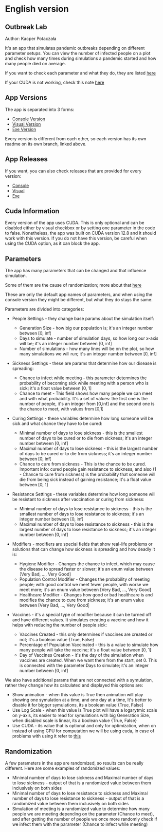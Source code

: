 # English version
## Outbreak Lab
Author: Kacper Potaczała

It's an app that simulates pandemic outbreaks depending on different parameter setups. You can view the number of infected people on a plot and check how many times during simulations a pandemic started and how many people died on average.

If you want to check each parameter and what they do, they are listed [here](#parameters)

If your CUDA is not working, check this note [here](#cuda-information)

## App Versions

The app is separated into 3 forms:
  * [Console Version](https://github.com/QG1414/OutbreakLab/tree/ConsoleVersion)
  * [Visual Version](https://github.com/QG1414/OutbreakLab/tree/VisualVersion)
  * [Exe Version](https://github.com/QG1414/OutbreakLab/tree/ExeVersion)

Every version is different from each other, so each version has its own readme on its own branch, linked above.

## App Releases

If you want, you can also check releases that are provided for every version:
  * [Console](https://github.com/QG1414/OutbreakLab/releases/tag/Console_Version)
  * [Visual](https://github.com/QG1414/OutbreakLab/releases/tag/Visual_Version)
  * [Exe](https://github.com/QG1414/OutbreakLab/releases/tag/Exe_Version)

## Cuda Information

Every version of the app uses CUDA. This is only optional and can be disabled either by visual checkbox or by setting one parameter in the code to false. Nonetheless, the app was built on CUDA version 12.8 and it should work with this version. If you do not have this version, be careful when using the CUDA option, as it can block the app.

## Parameters

The app has many parameters that can be changed and that influence simulation.

Some of them are the cause of randomization; more about that [here](#randomization)

These are only the default app names of parameters, and when using the console version they might be different, but what they do stays the same.

Parameters are divided into categories:

 * People Settings - they change base params about the simulation itself:
    - Generation Size - how big our population is; it's an integer number between [0, inf)
    - Days to simulate - number of simulation days, so how long our x-axis will be; it's an integer number between [0, inf]
    - Number of simulations - how many lines will be on the plot, so how many simulations we will run; it's an integer number between [0, inf]

      
 * Sickness Settings - these are params that determine how our disease is spreading:
    - Chance to infect while meeting - this parameter determines the probability of becoming sick while meeting with a person who is sick; it's a float value between [0, 1]
    - Chance to meet - This field shows how many people we can meet and with what probability. It's a set of values: the first one is the number of people, it's an integer from [0,inf] and the second one is the chance to meet, with values from [0,1]

      
 * Curing Settings - these variables determine how long someone will be sick and what chance they have to be cured:
    - Minimal number of days to lose sickness - this is the smallest number of days to be cured or to die from sickness; it's an integer number between [0, inf]
    - Maximal number of days to lose sickness - this is the largest number of days to be cured or to die from sickness; it's an integer number between [0, inf]
    - Chance to cure from sickness - This is the chance to be cured. Important info: cured people gain resistance to sickness, and also (1 - Chance to cure from sickness) is the probability that someone will die from being sick instead of gaining resistance; it's a float value between [0, 1]


 * Resistance Settings - these variables determine how long someone will be resistant to sickness after vaccination or curing from sickness:
    - Minimal number of days to lose resistance to sickness - this is the smallest number of days to lose resistance to sickness; it's an integer number between [0, inf]
    - Maximal number of days to lose resistance to sickness - this is the largest number of days to lose resistance to sickness; it's an integer number between [0, inf]

  
 * Modifiers - modifiers are special fields that show real-life problems or solutions that can change how sickness is spreading and how deadly it is:
    - Hygiene Modifier - Changes the chance to infect, which may cause the disease to spread faster or slower; it's an enum value between [Very Bad, ..., Very Good]
    - Population Control Modifier - Changes the probability of meeting people; with good control we meet fewer people, with worse we meet more; it's an enum value between [Very Bad, ..., Very Good]
    - Healthcare Modifier - Changes how good or bad healthcare is and modifies the chance to cure from sickness; it's an enum value between [Very Bad, ..., Very Good]


 * Vaccines - it's a special type of modifier because it can be turned off and have different values. It simulates creating a vaccine and how it helps with reducing the number of people sick:
    - Vaccines Created - this only determines if vaccines are created or not; it's a boolean value {True, False}
    - Percentage of Population Vaccinated - this is a value to simulate how many people will take the vaccine; it's a float value between [0, 1]
    - Day of Vaccines Creation - it's the day of the simulation when vaccines are created. When we want them from the start, set 0. This is connected with the parameter Days to simulate; it's an integer number between [0, inf]


We also have additional params that are not connected with a symulation, rather they change how its calculated and displayed this options are:
 * Show animation - when this value is True then animation will play showing one symulation at a time, and one day at a time, It's better to disable it for bigger symulations, its a boolean value {True, False}
 * Use Log Scale - when this value is True plot will have a logarytmic scale on y-axis, its easier to read for symulations with big Generation Size, when disabled scale is linear, its a boolean value {True, False}
 * Use CUDA - its value that is optional and only for optimization, when on instead of using CPU for computation we will be using cuda, in case of problems with using it refer to [this](#cuda-information)



## Randomization

A few parameters in the app are randomized, so results can be really different. Here are some examples of randomized values:
 * Minimal number of days to lose sickness and Maximal number of days to lose sickness - output of that is a randomized value between them inclusively on both sides
 * Minimal number of days to lose resistance to sickness and Maximal number of days to lose resistance to sickness - output of that is a randomized value between them inclusively on both sides
 * Simulation of meeting is a randomized value to determine how many people we are meeting depending on the parameter (Chance to meet), and after getting the number of people we once more randomly check if we infect them with the parameter (Chance to infect while meeting)



